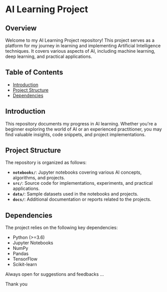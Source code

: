 # AI Learning Project

## Overview

Welcome to my AI Learning Project repository! This project serves as a platform for my journey in learning and implementing Artificial Intelligence techniques. It covers various aspects of AI, including machine learning, deep learning, and practical applications.

## Table of Contents

- [Introduction](#introduction)
- [Project Structure](#project-structure)
- [Dependencies](#dependencies)


## Introduction

This repository documents my progress in AI learning. Whether you're a beginner exploring the world of AI or an experienced practitioner, you may find valuable insights, code snippets, and project implementations.

## Project Structure

The repository is organized as follows:

- **`notebooks/`**: Jupyter notebooks covering various AI concepts, algorithms, and projects.
- **`src/`**: Source code for implementations, experiments, and practical applications.
- **`data/`**: Sample datasets used in the notebooks and projects.
- **`docs/`**: Additional documentation or reports related to the projects.

## Dependencies

The project relies on the following key dependencies:

- Python (>=3.6)
- Jupyter Notebooks
- NumPy
- Pandas
- TensorFlow
- Scikit-learn

Always open for suggestions and feedbacks ...

Thank you 





